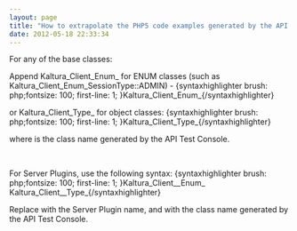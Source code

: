 ```yaml
---
layout: page
title: "How to extrapolate the PHP5 code examples generated by the API Test Console to the Zend Framework library"
date: 2012-05-18 22:33:34
---
```


For any of the base classes:

Append Kaltura\_Client\_Enum_ for ENUM classes (such as <span>Kaltura_Client_Enum_SessionType::ADMIN) -</span> {syntaxhighlighter brush: php;fontsize: 100; first-line: 1; }Kaltura\_Client\_Enum_<name>{/syntaxhighlighter} 

or Kaltura\_Client\_Type_ for object classes: {syntaxhighlighter brush: php;fontsize: 100; first-line: 1; }Kaltura\_Client\_Type_<name>{/syntaxhighlighter} 

where <name> is the class name generated by the API Test Console.

 

For Server Plugins, use the following syntax: {syntaxhighlighter brush: php;fontsize: 100; first-line: 1; }Kaltura\_Client\_<plugin>\_Enum\_<name> Kaltura\_Client\_<plugin>\_Type\_<name>{/syntaxhighlighter} 

Replace <plugin> with the Server Plugin name, and <name> with the class name generated by the API Test Console.